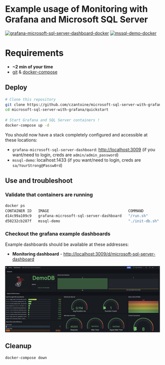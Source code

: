 # Example usage of Monitoring with Grafana and Microsoft SQL Server

[![grafana-microsoft-sql-server-dashboard-docker](https://github.com/czantoine/microsoft-sql-server-with-grafana/actions/workflows/grafana-microsoft-sql-server-dashboard.yml/badge.svg)](https://github.com/czantoine/microsoft-sql-server-with-grafana/actions/workflows/grafana-microsoft-sql-server-dashboard.yml)
[![mssql-demo-docker](https://github.com/czantoine/microsoft-sql-server-with-grafana/actions/workflows/mssql-demo.yml/badge.svg)](https://github.com/czantoine/microsoft-sql-server-with-grafana/actions/workflows/mssql-demo.yml)

# Requirements

- **~2 min of your time**
- [git](https://git-scm.com/) & [docker-compose](https://docs.docker.com/compose/)

## Deploy

``` bash
# Clone this repository
git clone https://github.com/czantoine/microsoft-sql-server-with-grafana
cd microsoft-sql-server-with-grafana/quickstart

# Start Grafana and SQL Server containers !
docker-compose up -d
```

You should now have a stack completely configured and accessible at these locations:

- `grafana-microsoft-sql-server-dashboard`: [http://localhost:3009](http://localhost:3009) (if you want/need to login, creds are `admin/admin_password`)
- `mssql-demo`: localhost:1433 (if you want/need to login, creds are `sa/YourStrong@Passw0rd`)

## Use and troubleshoot

### Validate that containers are running

```bash
docker ps
CONTAINER ID   IMAGE                                    COMMAND          CREATED         STATUS         PORTS                    NAMES
d14c99a109c9   grafana-microsoft-sql-server-dashboard   "/run.sh"        3 minutes ago   Up 3 minutes   0.0.0.0:3009->3000/tcp   grafana
d50232cb287f   mssql-demo                               "./init-db.sh"   3 minutes ago   Up 3 minutes   0.0.0.0:1433->1433/tcp   sqlserver-demo
```

### Checkout the grafana example dashboards

Example dashboards should be available at these addresses:

- **Monitoring dashboard** - [http://localhost:3009/d/microsoft-sql-server-dashboard](http://localhost:3009/d/bff36b75-3eae-44b8-994b-c7a87274d162/microsoft-sql-server-dashboard)

![grafana_dashboard_microsoft_sql_server_example](/docs/images/grafana_dashboard_microsoft_sql_server_example.png)

## Cleanup

```bash
docker-compose down
```